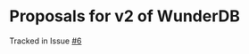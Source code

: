 # Proposals for v2 of WunderDB

Tracked in Issue [#6](https://github.com/TanmoySG/wunderDB/issues/6)
